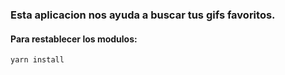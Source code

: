 ### Esta aplicacion nos ayuda a buscar tus gifs favoritos.

#### Para restablecer los modulos:
```
yarn install
```
